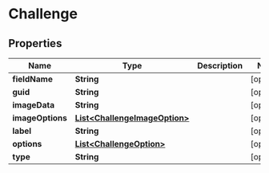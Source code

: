 
# Challenge

## Properties
Name | Type | Description | Notes
------------ | ------------- | ------------- | -------------
**fieldName** | **String** |  |  [optional]
**guid** | **String** |  |  [optional]
**imageData** | **String** |  |  [optional]
**imageOptions** | [**List&lt;ChallengeImageOption&gt;**](ChallengeImageOption.md) |  |  [optional]
**label** | **String** |  |  [optional]
**options** | [**List&lt;ChallengeOption&gt;**](ChallengeOption.md) |  |  [optional]
**type** | **String** |  |  [optional]



